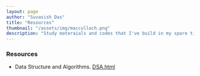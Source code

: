 ```yaml
---
layout: page
author: "Suvasish Das"
title: "Resources"
thumbnail: "/assets/img/macculloch.png"
description: "Study materaials and codes that I've build in my spare time"
---
```


### Resources

- Data Structure and Algorithms. [DSA.html](https://suvasish114.github.io/DSA/)